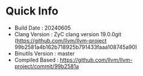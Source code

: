 # Quick Info
* Build Date : 20240605
* Clang Version : ZyC clang version 19.0.0git (https://github.com/llvm/llvm-project 99b2581a4b162b718925b791433faaa108745a90)
* Binutils Version : master
* Compiled Based : https://github.com/llvm/llvm-project/commit/99b2581a

